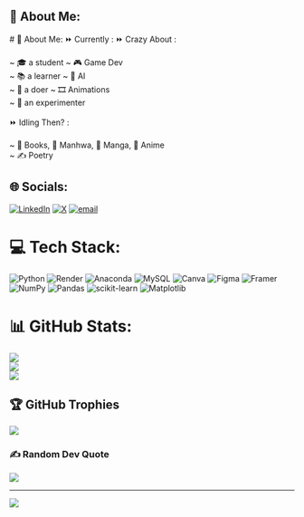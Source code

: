 <h2>💫 About Me:</h2>
# 💫 About Me:
⏩ Currently :                       ⏩ Crazy About :<br><br>~ 🎓 a student                      ~ 🎮 Game Dev<br>~ 📚 a learner                       ~ 🤖 AI<br>~ 💪 a doer                            ~ 🎞️ Animations<br>~ 🧪 an experimenter<br><br>⏩ Idling Then? :<br><br>~ 📖 Books, 📘 Manhwa, 📙 Manga, 🎥 Anime<br>~ ✍️ Poetry


## 🌐 Socials:
[![LinkedIn](https://img.shields.io/badge/LinkedIn-%230077B5.svg?logo=linkedin&logoColor=white)](https://linkedin.com/in/www.linkedin.com/in/manish-kanyal-9360512a4) [![X](https://img.shields.io/badge/X-black.svg?logo=X&logoColor=white)](https://x.com/https://x.com/manish_kan13600) [![email](https://img.shields.io/badge/Email-D14836?logo=gmail&logoColor=white)](mailto:mkanyal001@gmail.com) 

# 💻 Tech Stack:
![Python](https://img.shields.io/badge/python-3670A0?style=for-the-badge&logo=python&logoColor=ffdd54) ![Render](https://img.shields.io/badge/Render-%46E3B7.svg?style=for-the-badge&logo=render&logoColor=white) ![Anaconda](https://img.shields.io/badge/Anaconda-%2344A833.svg?style=for-the-badge&logo=anaconda&logoColor=white) ![MySQL](https://img.shields.io/badge/mysql-4479A1.svg?style=for-the-badge&logo=mysql&logoColor=white) ![Canva](https://img.shields.io/badge/Canva-%2300C4CC.svg?style=for-the-badge&logo=Canva&logoColor=white) ![Figma](https://img.shields.io/badge/figma-%23F24E1E.svg?style=for-the-badge&logo=figma&logoColor=white) ![Framer](https://img.shields.io/badge/Framer-black?style=for-the-badge&logo=framer&logoColor=blue) ![NumPy](https://img.shields.io/badge/numpy-%23013243.svg?style=for-the-badge&logo=numpy&logoColor=white) ![Pandas](https://img.shields.io/badge/pandas-%23150458.svg?style=for-the-badge&logo=pandas&logoColor=white) ![scikit-learn](https://img.shields.io/badge/scikit--learn-%23F7931E.svg?style=for-the-badge&logo=scikit-learn&logoColor=white) ![Matplotlib](https://img.shields.io/badge/Matplotlib-%23ffffff.svg?style=for-the-badge&logo=Matplotlib&logoColor=black)
# 📊 GitHub Stats:
![](https://github-readme-stats.vercel.app/api?username=Mk-D-01&theme=dark&hide_border=false&include_all_commits=false&count_private=false)<br/>
![](https://nirzak-streak-stats.vercel.app/?user=Mk-D-01&theme=dark&hide_border=false)<br/>
![](https://github-readme-stats.vercel.app/api/top-langs/?username=Mk-D-01&theme=dark&hide_border=false&include_all_commits=false&count_private=false&layout=compact)

## 🏆 GitHub Trophies
![](https://github-profile-trophy.vercel.app/?username=Mk-D-01&theme=radical&no-frame=false&no-bg=true&margin-w=4)

### ✍️ Random Dev Quote
![](https://quotes-github-readme.vercel.app/api?type=horizontal&theme=radical)

---
[![](https://visitcount.itsvg.in/api?id=Mk-D-01&icon=0&color=0)](https://visitcount.itsvg.in)

<!-- Proudly created with GPRM ( https://gprm.itsvg.in ) -->






